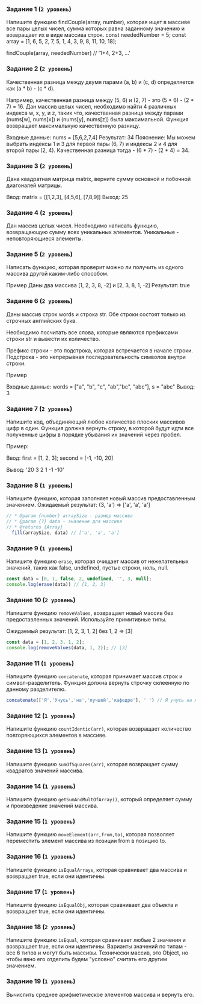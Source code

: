 ### Задание 1 (`2 уровень`)

Напишите функцию findCouple(array, number), которая ищет в массиве все пары целых чисел, сумма которых равна заданному значению и возвращает их в виде массива строк.
const neededNumber = 5;
const array = [1, 6, 5, 2, 7, 5, 1, 4, 3, 9, 8, 11, 10, 18];

findCouple(array, neededNumber) // '1+4, 2+3, ...'

### Задание 2 (`2 уровень`)

Качественная разница между двумя парами (a, b) и (c, d) определяется как (a * b) - (c * d).

Например, качественная разница между (5, 6) и (2, 7) - это (5 * 6) - (2 * 7) = 16.
Дан массив целых чисел, необходимо найти 4 различных индекса w, x, y, и z, таких что, качественная разница между парами (nums[w], nums[x]) и (nums[y], nums[z]) была максимальной.
Функция возвращает максимальную качественную разницу.

Входные данные: nums = [5,6,2,7,4]
Результат: 34
Пояснение: Мы можем выбрать индексы 1 и 3 для первой пары (6, 7) и индексы 2 и 4 для второй пары (2, 4).
Качественная разница тогда - (6 * 7) - (2 * 4) = 34.

### Задание 3 (`2 уровень`)

Дана квадратная матрица matrix, верните сумму основной и побочной диагоналей матрицы.

Ввод: matrix = [[1,2,3],
[4,5,6],
[7,8,9]]
Выход: 25

### Задание 4 (`2 уровень`)

Дан массив целых чисел. Необходимо написать функцию, возвращающую сумму всех уникальных элементов. Уникальные - неповторяющиеся элементы.

### Задание 5 (`2 уровень`)

Написать функцию, которая проверит можно ли получить из одного массива другой каким-либо способом.

Пример
Даны два массива
[1, 2, 3, 8, -2] и [2, 3, 8, 1, -2]
Результат: true

### Задание 6 (`2 уровень`)

Даны массив строк words и строка str. Обе строки состоят только из строчных английских букв.

Необходимо посчитать все слова, которые являются префиксами строки str и вывести их количество.

Префикс строки - это подстрока, которая встречается в начале строки.
Подстрока - это непрерывная последовательность символов внутри строки.

Пример

Входные данные: words = ["a", "b", "c", "ab","bc", "abc"], s = "abc"
Вывод: 3

### Задание 7 (`2 уровень`)

Напишите код, объединяющий любое количество плоских массивов цифр в один. Функция должна вернуть строку, в которой будут идти все полученные цифры в порядке убывания их значений через пробел.

Пример:

Ввод:
first = [1, 2, 3];
second = [-1, -10, 20]

Вывод:
'20 3 2 1 -1 -10'

### Задание 8 (`1 уровень`)

Напишите функцию, которая заполняет новый массив предоставленным значением.
Ожидаемый результат: (3, 'a') => ['a', 'a', 'a']

```js
// * @param {number} arraySize - размер массива
// * @param {?} data - значение для массива
// * @returns {Array}
  fill(arraySize, data) // ['a', 'a', 'a']
```

### Задание 9 (`1 уровень`)

Напишите функцию `erase`, которая очищает массив от нежелательных значений, таких как false, undefined, пустые строки, ноль, null.

```js
const data = [0, 1, false, 2, undefined, '', 3, null];
console.log(erase(data)) // [1, 2, 3]
```

### Задание 10 (`2 уровень`)

Напишите функцию `removeValues`, возвращает новый массив без предоставленных значений. Используйте примитивные типы.

Ожидаемый результат: [1, 2, 3, 1, 2] без 1, 2 => [3]

```js
const data = [1, 2, 3, 1, 2];
console.log(removeValues(data, 1, 2)); // [3]
```

### Задание 11 (`1 уровень`)

Напишите функцию `concatenate`, которая принимает массив строк и символ-разделитель. Функция должна вернуть строчку
склеенную по данному разделителю.

```js
concatenate(['Я','Учусь','на','лучшей','кафедре'], ' ') // Я учусь на лучшей кафедре
```

### Задание 12 (`1 уровень`)

Напишите функцию `countIdentic(arr)`, которая возвращает количество повторяющихся элементов в массиве.

### Задание 13 (`1 уровень`)

Напишите функцию `sumOfSquares(arr)`, которая возвращает сумму квадратов значений массива.

### Задание 14 (`1 уровень`)

Напишите функцию `getSumAndMultOfArray()`, который определяет сумму и произведение значений массива.

### Задание 15 (`1 уровень`)

Напишите функцию `moveElement(arr,from,to)`, которая позволяет переместить элемент массива из позиции from в позицию to.

### Задание 16 (`1 уровень`)

Напишите функцию `isEqualArrays`, которая сравнивает два массива и возвращает true, если они идентичны.

### Задание 17 (`1 уровень`)

Напишите функцию `isEqualObj`, которая сравнивает два объекта и возвращает true, если они идентичны.

### Задание 18 (`2 уровень`)

Напишите функцию `isEqual`, которая сравнивает любые 2 значения и возвращает true, если они идентичны.
Варианты значений по типам - все 6 типов и могут быть массивы. Технически массив, это Object, но чтобы явно его отделить
будем "условно" считать его другим значением.

### Задание 19 (`1 уровень`)

Вычислить среднее арифметическое элементов массива и вернуть его.
